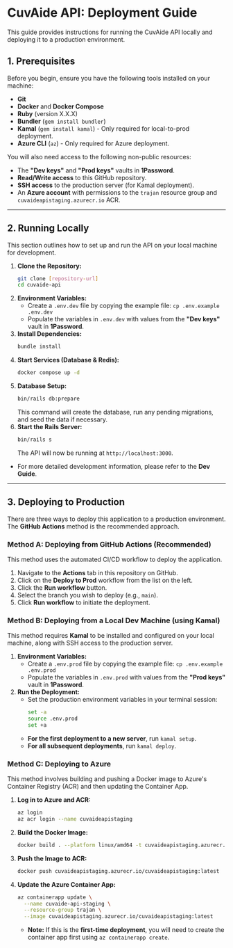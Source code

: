 # CuvAide API: Deployment Guide

This guide provides instructions for running the CuvAide API locally and deploying it to a production environment.

## 1. Prerequisites

Before you begin, ensure you have the following tools installed on your machine:

* **Git**
* **Docker** and **Docker Compose**
* **Ruby** (version X.X.X)
* **Bundler** (`gem install bundler`)
* **Kamal** (`gem install kamal`) - Only required for local-to-prod deployment.
* **Azure CLI** (`az`) - Only required for Azure deployment.

You will also need access to the following non-public resources:

* The **"Dev keys"** and **"Prod keys"** vaults in **1Password**.
* **Read/Write access** to this GitHub repository.
* **SSH access** to the production server (for Kamal deployment).
* An **Azure account** with permissions to the `trajan` resource group and `cuvaideapistaging.azurecr.io` ACR.

---

## 2. Running Locally

This section outlines how to set up and run the API on your local machine for development.

1.  **Clone the Repository:**
    ```bash
    git clone [repository-url]
    cd cuvaide-api
    ```
2.  **Environment Variables:**
    * Create a `.env.dev` file by copying the example file: `cp .env.example .env.dev`
    * Populate the variables in `.env.dev` with values from the **"Dev keys"** vault in **1Password**.
3.  **Install Dependencies:**
    ```bash
    bundle install
    ```
4.  **Start Services (Database & Redis):**
    ```bash
    docker compose up -d
    ```
5.  **Database Setup:**
    ```bash
    bin/rails db:prepare
    ```
    This command will create the database, run any pending migrations, and seed the data if necessary.
6.  **Start the Rails Server:**
    ```bash
    bin/rails s
    ```
    The API will now be running at `http://localhost:3000`.

* For more detailed development information, please refer to the **Dev Guide**.

---

## 3. Deploying to Production

There are three ways to deploy this application to a production environment. The **GitHub Actions** method is the recommended approach.

### Method A: Deploying from GitHub Actions (Recommended)

This method uses the automated CI/CD workflow to deploy the application.

1.  Navigate to the **Actions** tab in this repository on GitHub.
2.  Click on the **Deploy to Prod** workflow from the list on the left.
3.  Click the **Run workflow** button.
4.  Select the branch you wish to deploy (e.g., `main`).
5.  Click **Run workflow** to initiate the deployment.

### Method B: Deploying from a Local Dev Machine (using Kamal)

This method requires **Kamal** to be installed and configured on your local machine, along with SSH access to the production server.

1.  **Environment Variables:**
    * Create a `.env.prod` file by copying the example file: `cp .env.example .env.prod`
    * Populate the variables in `.env.prod` with values from the **"Prod keys"** vault in **1Password**.
2.  **Run the Deployment:**
    * Set the production environment variables in your terminal session:
        ```bash
        set -a
        source .env.prod
        set +a
        ```
    * **For the first deployment to a new server**, run `kamal setup`.
    * **For all subsequent deployments**, run `kamal deploy`.

### Method C: Deploying to Azure

This method involves building and pushing a Docker image to Azure's Container Registry (ACR) and then updating the Container App.

1.  **Log in to Azure and ACR:**
    ```bash
    az login
    az acr login --name cuvaideapistaging
    ```
2.  **Build the Docker Image:**
    ```bash
    docker build . --platform linux/amd64 -t cuvaideapistaging.azurecr.io/cuvaideapistaging:latest
    ```
3.  **Push the Image to ACR:**
    ```bash
    docker push cuvaideapistaging.azurecr.io/cuvaideapistaging:latest
    ```
4.  **Update the Azure Container App:**
    ```bash
    az containerapp update \
      --name cuvaide-api-staging \
      --resource-group trajan \
      --image cuvaideapistaging.azurecr.io/cuvaideapistaging:latest
    ```
    * **Note:** If this is the **first-time deployment**, you will need to create the container app first using `az containerapp create`.

